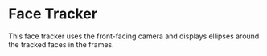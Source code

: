 # Face Tracker

This face tracker uses the front-facing camera and displays ellipses around
the tracked faces in the frames.
